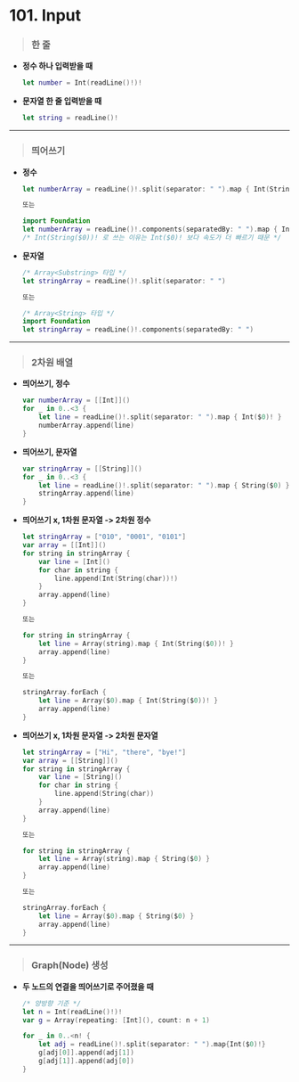 # 101. Input

> ### 한 줄
* **정수 하나 입력받을 때** 
    ```swift
    let number = Int(readLine()!)!
    ```

* **문자열 한 줄 입력받을 때** 
    ```swift
    let string = readLine()!
    ```
***

> ### 띄어쓰기
* **정수**
    ```swift
    let numberArray = readLine()!.split(separator: " ").map { Int(String($0))! }

    또는

    import Foundation
    let numberArray = readLine()!.components(separatedBy: " ").map { Int(String($0))! }
    /* Int(String($0))! 로 쓰는 이유는 Int($0)! 보다 속도가 더 빠르기 때문 */
    ```

* **문자열**
    ```swift
    /* Array<Substring> 타입 */
    let stringArray = readLine()!.split(separator: " ")

    또는

    /* Array<String> 타입 */
    import Foundation
    let stringArray = readLine()!.components(separatedBy: " ")
    ```
***

> ### 2차원 배열
* **띄어쓰기, 정수**
    ```swift
    var numberArray = [[Int]]()
    for _ in 0..<3 {
        let line = readLine()!.split(separator: " ").map { Int($0)! }
        numberArray.append(line)
    }
    ```

* **띄어쓰기, 문자열**
    ```swift
    var stringArray = [[String]]()
    for _ in 0..<3 {
        let line = readLine()!.split(separator: " ").map { String($0) }
        stringArray.append(line)
    }
    ```

* **띄어쓰기 x, 1차원 문자열 -> 2차원 정수**
    ```swift
    let stringArray = ["010", "0001", "0101"]
    var array = [[Int]]()
    for string in stringArray {
        var line = [Int]()
        for char in string {
            line.append(Int(String(char))!)
        }
        array.append(line)
    }

    또는

    for string in stringArray {
        let line = Array(string).map { Int(String($0))! }
        array.append(line)
    }

    또는

    stringArray.forEach {
        let line = Array($0).map { Int(String($0))! }
        array.append(line)
    }
    ```

* **띄어쓰기 x, 1차원 문자열 -> 2차원 문자열**
    ```swift
    let stringArray = ["Hi", "there", "bye!"]
    var array = [[String]]()
    for string in stringArray {
        var line = [String]()
        for char in string {
            line.append(String(char))
        }
        array.append(line)
    }

    또는

    for string in stringArray {
        let line = Array(string).map { String($0) }
        array.append(line)
    }

    또는

    stringArray.forEach {
        let line = Array($0).map { String($0) }
        array.append(line)
    }
    ```
***   

> ### Graph(Node) 생성
* **두 노드의 연결을 띄어쓰기로 주어졌을 때**
    ```swift
    /* 양방향 기준 */
    let n = Int(readLine()!)!
    var g = Array(repeating: [Int](), count: n + 1)

    for _ in 0..<n! {
        let adj = readLine()!.split(separator: " ").map{Int($0)!}
        g[adj[0]].append(adj[1])
        g[adj[1]].append(adj[0])
    }
    ```    
